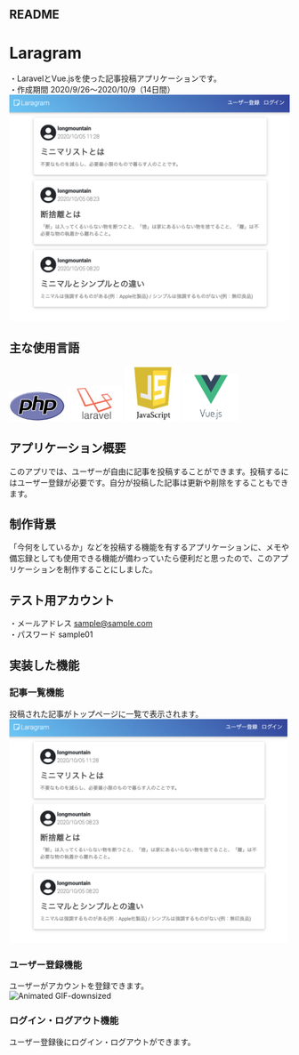 ## README

# Laragram
・LaravelとVue.jsを使った記事投稿アプリケーションです。  
・作成期間 2020/9/26〜2020/10/9（14日間） 
<img src="https://github.com/longmt0225/laravel/blob/main/image.index.png">

## 主な使用言語
<img src="https://github.com/longmt0225/laravel/blob/main/image.php.png" width="100px"> <img src="https://github.com/longmt0225/laravel/blob/main/image.Laravel.jpg" width="100px"> <img src="https://github.com/longmt0225/laravel/blob/main/image.JavaScript.jpeg" width="100px"> <img src="https://github.com/longmt0225/laravel/blob/main/image.Vuejs.png" width="100px">  

## アプリケーション概要
このアプリでは、ユーザーが自由に記事を投稿することができます。投稿するにはユーザー登録が必要です。自分が投稿した記事は更新や削除をすることもできます。  

## 制作背景
「今何をしているか」などを投稿する機能を有するアプリケーションに、メモや備忘録としても使用できる機能が備わっていたら便利だと思ったので、このアプリケーションを制作することにしました。  

## テスト用アカウント
・メールアドレス sample@sample.com  
・パスワード sample01  

## 実装した機能
### 記事一覧機能  
投稿された記事がトップページに一覧で表示されます。
<img src="https://github.com/longmt0225/laravel/blob/main/image.index.png" width="500px">

### ユーザー登録機能  
ユーザーがアカウントを登録できます。  
![Animated GIF-downsized](https://user-images.githubusercontent.com/69623233/95037912-a0ddfb80-0707-11eb-862c-1da96af3763b.gif)

### ログイン・ログアウト機能  
ユーザー登録後にログイン・ログアウトができます。
